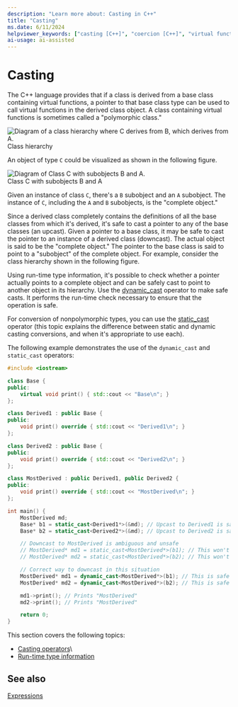 ```yaml
---
description: "Learn more about: Casting in C++"
title: "Casting"
ms.date: 6/11/2024
helpviewer_keywords: ["casting [C++]", "coercion [C++]", "virtual functions [C++], in derived classes [C++]", "static cast operator", "dynamic cast operator", "polymorphic classes [C++]", "classes [C++], polymorphism"]
ai-usage: ai-assisted
---
```

# Casting

The C++ language provides that if a class is derived from a base class containing virtual functions, a pointer to that base class type can be used to call virtual functions in the derived class object. A class containing virtual functions is sometimes called a "polymorphic class."

![Diagram of a class hierarchy where C derives from B, which derives from A.](../cpp/media/vc38zz1.gif "Class hierarchy")<br/>
Class hierarchy

An object of type `C` could be visualized as shown in the following figure.

![Diagram of Class C with subobjects B and A.](../cpp/media/vc38zz2.gif "Class C with subobjects B and A") <br/>
Class C with subobjects B and A

Given an instance of class `C`, there's a `B` subobject and an `A` subobject. The instance of `C`, including the `A` and `B` subobjects, is the "complete object."

Since a derived class completely contains the definitions of all the base classes from which it's derived, it's safe to cast a pointer to any of the base classes (an upcast). Given a pointer to a base class, it may be safe to cast the pointer to an instance of a derived class (downcast). The actual object is said to be the "complete object." The pointer to the base class is said to point to a "subobject" of the complete object. For example, consider the class hierarchy shown in the following figure.

Using run-time type information, it's possible to check whether a pointer actually points to a complete object and can be safely cast to point to another object in its hierarchy. Use the [dynamic_cast](../cpp/dynamic-cast-operator.md) operator to make safe casts. It performs the run-time check necessary to ensure that the operation is safe.

For conversion of nonpolymorphic types, you can use the [static_cast](../cpp/static-cast-operator.md) operator (this topic explains the difference between static and dynamic casting conversions, and when it's appropriate to use each).

The following example demonstrates the use of the `dynamic_cast` and `static_cast` operators:

```cpp
#include <iostream>

class Base {
public:
    virtual void print() { std::cout << "Base\n"; }
};

class Derived1 : public Base {
public:
    void print() override { std::cout << "Derived1\n"; }
};

class Derived2 : public Base {
public:
    void print() override { std::cout << "Derived2\n"; }
};

class MostDerived : public Derived1, public Derived2 {
public:
    void print() override { std::cout << "MostDerived\n"; }
};

int main() {
    MostDerived md;
    Base* b1 = static_cast<Derived1*>(&md); // Upcast to Derived1 is safe
    Base* b2 = static_cast<Derived2*>(&md); // Upcast to Derived2 is safe

    // Downcast to MostDerived is ambiguous and unsafe
    // MostDerived* md1 = static_cast<MostDerived*>(b1); // This won't compile
    // MostDerived* md2 = static_cast<MostDerived*>(b2); // This won't compile

    // Correct way to downcast in this situation
    MostDerived* md1 = dynamic_cast<MostDerived*>(b1); // This is safe
    MostDerived* md2 = dynamic_cast<MostDerived*>(b2); // This is safe

    md1->print(); // Prints "MostDerived"
    md2->print(); // Prints "MostDerived"

    return 0;
}
```

This section covers the following topics:

- [Casting operators](../cpp/casting-operators.md)\
- [Run-time type information](../cpp/run-time-type-information.md)

## See also

[Expressions](../cpp/expressions-cpp.md)
